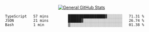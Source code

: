 <p align="center">
  <a href="https://github.com/AndyDevv">
    <img src="https://github-readme-stats.vercel.app/api?username=AndyDevv&custom_title=General%20GitHub%20Stats&theme=aura_dark" alt="General GitHub Stats">
  </a>
</p>

<!--START_SECTION:waka-->
```text
TypeScript   57 mins         █████████████████▓░░░░░░░   71.31 % 
JSON         21 mins         ██████▓░░░░░░░░░░░░░░░░░░   26.74 % 
Bash         1 min           ▒░░░░░░░░░░░░░░░░░░░░░░░░   01.38 % 
```
<!--END_SECTION:waka-->
